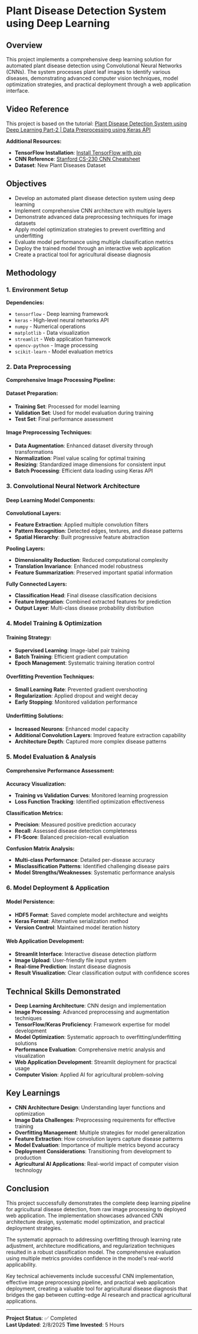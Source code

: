 # Plant Disease Detection System using Deep Learning

## Overview
This project implements a comprehensive deep learning solution for automated plant disease detection using Convolutional Neural Networks (CNNs). The system processes plant leaf images to identify various diseases, demonstrating advanced computer vision techniques, model optimization strategies, and practical deployment through a web application interface.

## Video Reference
This project is based on the tutorial: [Plant Disease Detection System using Deep Learning Part-2 | Data Preprocessing using Keras API](https://www.youtube.com/watch?v=example)

**Additional Resources:**
- **TensorFlow Installation**: [Install TensorFlow with pip](https://www.tensorflow.org/install/pip)
- **CNN Reference**: [Stanford CS-230 CNN Cheatsheet](https://stanford.edu/~shervine/teaching/cs-230/cheatsheet-convolutional-neural-networks)
- **Dataset**: New Plant Diseases Dataset

## Objectives
- Develop an automated plant disease detection system using deep learning
- Implement comprehensive CNN architecture with multiple layers
- Demonstrate advanced data preprocessing techniques for image datasets
- Apply model optimization strategies to prevent overfitting and underfitting
- Evaluate model performance using multiple classification metrics
- Deploy the trained model through an interactive web application
- Create a practical tool for agricultural disease diagnosis

## Methodology

### 1. Environment Setup
**Dependencies:**
- `tensorflow` - Deep learning framework
- `keras` - High-level neural networks API
- `numpy` - Numerical operations
- `matplotlib` - Data visualization
- `streamlit` - Web application framework
- `opencv-python` - Image processing
- `scikit-learn` - Model evaluation metrics

### 2. Data Preprocessing
**Comprehensive Image Processing Pipeline:**

#### Dataset Preparation:
- **Training Set**: Processed for model learning
- **Validation Set**: Used for model evaluation during training
- **Test Set**: Final performance assessment

#### Image Preprocessing Techniques:
- **Data Augmentation**: Enhanced dataset diversity through transformations
- **Normalization**: Pixel value scaling for optimal training
- **Resizing**: Standardized image dimensions for consistent input
- **Batch Processing**: Efficient data loading using Keras API

### 3. Convolutional Neural Network Architecture

#### Deep Learning Model Components:

**Convolutional Layers:**
- **Feature Extraction**: Applied multiple convolution filters
- **Pattern Recognition**: Detected edges, textures, and disease patterns
- **Spatial Hierarchy**: Built progressive feature abstraction

**Pooling Layers:**
- **Dimensionality Reduction**: Reduced computational complexity
- **Translation Invariance**: Enhanced model robustness
- **Feature Summarization**: Preserved important spatial information

**Fully Connected Layers:**
- **Classification Head**: Final disease classification decisions
- **Feature Integration**: Combined extracted features for prediction
- **Output Layer**: Multi-class disease probability distribution

### 4. Model Training & Optimization

#### Training Strategy:
- **Supervised Learning**: Image-label pair training
- **Batch Training**: Efficient gradient computation
- **Epoch Management**: Systematic training iteration control

#### Overfitting Prevention Techniques:
- **Small Learning Rate**: Prevented gradient overshooting
- **Regularization**: Applied dropout and weight decay
- **Early Stopping**: Monitored validation performance

#### Underfitting Solutions:
- **Increased Neurons**: Enhanced model capacity
- **Additional Convolution Layers**: Improved feature extraction capability
- **Architecture Depth**: Captured more complex disease patterns

### 5. Model Evaluation & Analysis

#### Comprehensive Performance Assessment:

**Accuracy Visualization:**
- **Training vs Validation Curves**: Monitored learning progression
- **Loss Function Tracking**: Identified optimization effectiveness

**Classification Metrics:**
- **Precision**: Measured positive prediction accuracy
- **Recall**: Assessed disease detection completeness
- **F1-Score**: Balanced precision-recall evaluation

**Confusion Matrix Analysis:**
- **Multi-class Performance**: Detailed per-disease accuracy
- **Misclassification Patterns**: Identified challenging disease pairs
- **Model Strengths/Weaknesses**: Systematic performance analysis

### 6. Model Deployment & Application

#### Model Persistence:
- **HDF5 Format**: Saved complete model architecture and weights
- **Keras Format**: Alternative serialization method
- **Version Control**: Maintained model iteration history

#### Web Application Development:
- **Streamlit Interface**: Interactive disease detection platform
- **Image Upload**: User-friendly file input system
- **Real-time Prediction**: Instant disease diagnosis
- **Result Visualization**: Clear classification output with confidence scores

## Technical Skills Demonstrated
- **Deep Learning Architecture**: CNN design and implementation
- **Image Processing**: Advanced preprocessing and augmentation techniques
- **TensorFlow/Keras Proficiency**: Framework expertise for model development
- **Model Optimization**: Systematic approach to overfitting/underfitting solutions
- **Performance Evaluation**: Comprehensive metric analysis and visualization
- **Web Application Development**: Streamlit deployment for practical usage
- **Computer Vision**: Applied AI for agricultural problem-solving

## Key Learnings
- **CNN Architecture Design**: Understanding layer functions and optimization
- **Image Data Challenges**: Preprocessing requirements for effective training
- **Overfitting Management**: Multiple strategies for model generalization
- **Feature Extraction**: How convolution layers capture disease patterns
- **Model Evaluation**: Importance of multiple metrics beyond accuracy
- **Deployment Considerations**: Transitioning from development to production
- **Agricultural AI Applications**: Real-world impact of computer vision technology

## Conclusion
This project successfully demonstrates the complete deep learning pipeline for agricultural disease detection, from raw image processing to deployed web application. The implementation showcases advanced CNN architecture design, systematic model optimization, and practical deployment strategies.

The systematic approach to addressing overfitting through learning rate adjustment, architecture modifications, and regularization techniques resulted in a robust classification model. The comprehensive evaluation using multiple metrics provides confidence in the model's real-world applicability.

Key technical achievements include successful CNN implementation, effective image preprocessing pipeline, and practical web application deployment, creating a valuable tool for agricultural disease diagnosis that bridges the gap between cutting-edge AI research and practical agricultural applications.

---

**Project Status**: ✅ Completed  
**Last Updated**: 2/8/2025 
**Time Invested**: 5 Hours